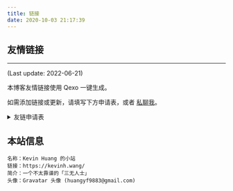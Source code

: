 ```yaml
---
title: 链接
date: 2020-10-03 21:17:39
---
```


## 友情链接

<div id="qexo-friends"></div>
<link rel="stylesheet" href="https://cdn.jsdelivr.net/npm/qexo-static@1.1.3/hexo/friends/friends.css"/>
<script src="https://cdn.jsdelivr.net/npm/qexo-static@1.1.3/hexo/friends/friends.js"></script>
<script>loadQexoFriends("qexo-friends", "https://qexo.kevinh.wang")</script>

---

(Last update: 2022-06-21)

本博客友情链接使用 Qexo 一键生成。

如需添加链接或更新，请填写下方申请表，或者 [私聊我](https://kevinh.wang/about/)。

<details>
<summary>友链申请表</summary>
<div id="friends-api"></div>
</details>
<script src="https://cdn.jsdelivr.net/gh/Fgaoxing/blog-cdn@main/source/js/friends-api.js"></script>
<script>qexo_friend_api("friends-api","https://qexo.kevinh.wang");</script>

## 本站信息
```
名称：Kevin Huang 的小站
链接：https://kevinh.wang/
简介：一个不太靠谱的「三无人士」
头像：Gravatar 头像 (huangyf9883@gmail.com)
```